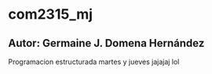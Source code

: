 # com2315_mj
## Autor: Germaine J. Domena Hernández
Programacion estructurada martes y jueves jajajaj lol
